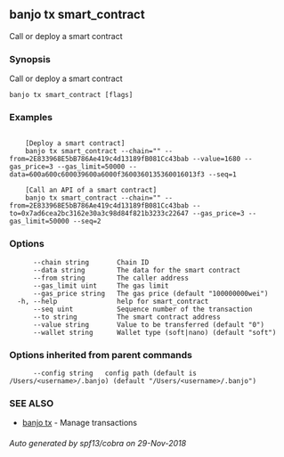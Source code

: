 ## banjo tx smart_contract

Call or deploy a smart contract

### Synopsis

Call or deploy a smart contract

```
banjo tx smart_contract [flags]
```

### Examples

```

	[Deploy a smart contract] 
	banjo tx smart_contract --chain="" --from=2E833968E5bB786Ae419c4d13189fB081Cc43bab --value=1680 --gas_price=3 --gas_limit=50000 --data=600a600c600039600a6000f3600360135360016013f3 --seq=1	
	
	[Call an API of a smart contract]
	banjo tx smart_contract --chain="" --from=2E833968E5bB786Ae419c4d13189fB081Cc43bab --to=0x7ad6cea2bc3162e30a3c98d84f821b3233c22647 --gas_price=3 --gas_limit=50000 --seq=2
```

### Options

```
      --chain string       Chain ID
      --data string        The data for the smart contract
      --from string        The caller address
      --gas_limit uint     The gas limit
      --gas_price string   The gas price (default "100000000wei")
  -h, --help               help for smart_contract
      --seq uint           Sequence number of the transaction
      --to string          The smart contract address
      --value string       Value to be transferred (default "0")
      --wallet string      Wallet type (soft|nano) (default "soft")
```

### Options inherited from parent commands

```
      --config string   config path (default is /Users/<username>/.banjo) (default "/Users/<username>/.banjo")
```

### SEE ALSO

* [banjo tx](banjo_tx.md)	 - Manage transactions

###### Auto generated by spf13/cobra on 29-Nov-2018
